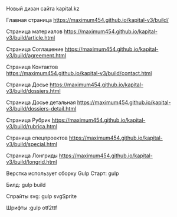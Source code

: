 Новый дизан сайта kapital.kz

Главная страница
 https://maximum454.github.io/kapital-v3/build/
 
Cтраница материалов
 https://maximum454.github.io/kapital-v3/build/article.html
 
Cтраница Соглашение
  https://maximum454.github.io/kapital-v3/build/agreement.html

Cтраница Контактов  
  https://maximum454.github.io/kapital-v3/build/contact.html

Cтраница Досье
  https://maximum454.github.io/kapital-v3/build/dossiers.html
  
Cтраница Досье детальная
  https://maximum454.github.io/kapital-v3/build/dossiers-detail.html
  
Cтраница Рубрик
  https://maximum454.github.io/kapital-v3/build/rubrica.html
  
Cтраница спецпроектов
  https://maximum454.github.io/kapital-v3/build/special.html
  
Cтраница Лонгриды
  https://maximum454.github.io/kapital-v3/build/longrid.html
 
Верстка использует сборку Gulp
 Старт: gulp
 
 Билд: gulp build
 
 Спрайты svg: gulp svgSprite
 
 Шрифты :gulp otf2ttf
